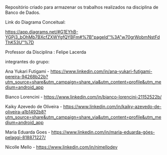 Repositório criado para armazenar os trabalhos realizados na disciplina de Banco de Dados.

Link do Diagrama Conceitual:

https://app.diagrams.net/#G1EYhB-YGPj3_bOhMb7BXcfZXWYgfQYBFm#%7B"pageId"%3A"w70grWobmNstFdThK53U"%7D

Professor da Disciplina : Felipe Lacerda

integrantes do grupo: 

Ana Yukari Futigami - https://www.linkedin.com/in/ana-yukari-futigami-pereira-94268b22b?utm_source=share&utm_campaign=share_via&utm_content=profile&utm_medium=android_app

Bianco Lorencini - https://www.linkedin.com/in/bianco-lorencini-21152522b/

Kaiky Azevedo de Oliveira - https://www.linkedin.com/in/kaiky-azevedo-de-oliveira-a1b1492b8?utm_source=share&utm_campaign=share_via&utm_content=profile&utm_medium=android_app

Maria Eduarda Goes - https://www.linkedin.com/in/maria-eduarda-góes-pelaggi-818871227/

Nicolle Mello - https://www.linkedin.com/in/nimellodev

